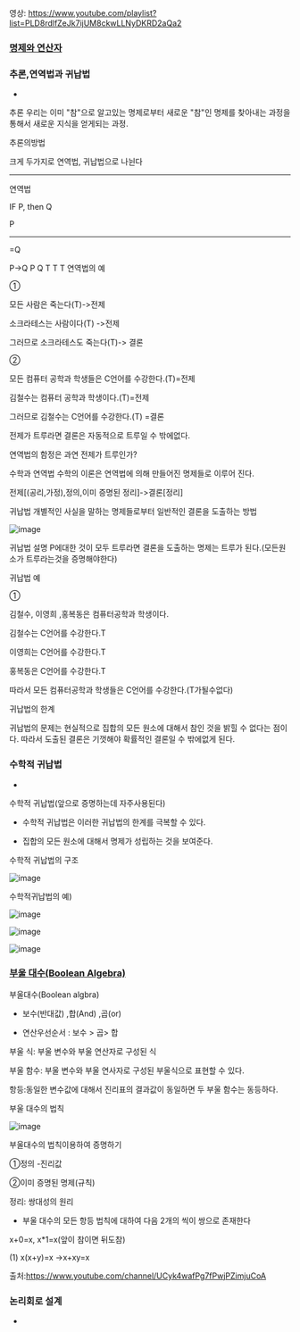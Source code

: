 영상: https://www.youtube.com/playlist?list=PLD8rdlfZeJk7ijUM8ckwLLNyDKRD2aQa2

### [명제와 연산자](이산-수학/이산수학-기초/명제와-연산자.md)


### 추론,연역법과 귀납법
- 
추론
우리는 이미 "참"으로 알고있는 명제로부터 새로운 "참"인 명제를 찾아내는 과정을 통해서 새로운 지식을 얻게되는 과정.



추론의방법

크게 두가지로 연역법, 귀납법으로 나뉜다

----

연역법

IF P, then Q

P

------

=Q

P->Q	P	Q
T	T	T
연역법의 예

①

모든 사람은 죽는다(T)->전제

소크라테스는 사람이다(T) ->전제

그러므로 소크라테스도 죽는다(T)-> 결론

②

모든 컴퓨터 공학과 학생들은 C언어를 수강한다.(T)=전제

김철수는 컴퓨터 공학과 학생이다.(T)=전제

그러므로 김철수는 C언어를 수강한다.(T) =결론



전제가 트루라면 결론은 자동적으로  트루일 수 밖에없다.

연역법의 함정은 과연 전제가 트루인가?

수학과 연역법
수학의 이론은 연역법에 의해 만들어진 명제들로 이루어 진다.

전제[(공리,가정),정의,이미 증명된 정리]->결론[정리]



귀납법
개별적인 사실을 말하는 명제들로부터 일반적인 결론을 도출하는 방법

![image](https://user-images.githubusercontent.com/76107714/125072252-5275e700-e0f5-11eb-8332-e96e0f1a5e73.png)


귀납법 설명
P에대한 것이 모두 트루라면 결론을 도출하는 명제는 트루가 된다.(모든원소가 트루라는것을 증명해야한다)



귀납법 예

①

김철수, 이영희 ,홍복동은 컴퓨터공학과 학생이다.

김철수는 C언어를 수강한다.T

이영희는 C언어를 수강한다.T

홍복동은 C언어를 수강한다.T



따라서 모든 컴퓨터공학과  학생들은 C언어를 수강한다.(T가될수없다)

귀납법의 한계

귀납법의 문제는 현실적으로 집합의 모든 원소에 대해서 참인 것을 밝힐 수 없다는 점이다. 따라서 도출된 결론은 기껏해야 확률적인 결론일 수 밖에없게 된다.

### 수학적 귀납법
- 
수학적 귀납법(앞으로 증명하는데 자주사용된다)
- 수학적 귀납법은 이러한 귀납법의 한계를 극복할 수 있다.

- 집합의 모든 원소에 대해서 명제가 성립하는 것을 보여준다.

수학적 귀납법의 구조

![image](https://user-images.githubusercontent.com/76107714/125072334-71747900-e0f5-11eb-8cb4-23cf886492a5.png)

수학적귀납법의 예)

![image](https://user-images.githubusercontent.com/76107714/125072377-7f29fe80-e0f5-11eb-8333-e8e085b81efa.png)

![image](https://user-images.githubusercontent.com/76107714/125072408-894bfd00-e0f5-11eb-8667-76579988b2cb.png)

![image](https://user-images.githubusercontent.com/76107714/125072434-90730b00-e0f5-11eb-9263-25771a3499f1.png)

### [부울 대수(Boolean Algebra)](이산-수학/명제,추론,귀납,부울대수/부울-대수.md)

부울대수(Boolean algbra)

- 보수(반대값) ,합(And) ,곱(or)

- 연산우선순서 : 보수 > 곱> 합

부울 식: 부울 변수와 부울 연산자로 구성된 식

부울 함수: 부울 변수와 부울 연사자로 구성된 부울식으로 표현할 수 있다.

항등:동일한 변수값에 대해서 진리표의 결과값이 동일하면 두 부울 함수는 동등하다.

부울 대수의 법칙

![image](https://user-images.githubusercontent.com/76107714/125076111-77208d80-e0fa-11eb-98e1-9f9aa1285288.png)

부울대수의 법칙이용하여 증명하기

①정의 -진리값

②이미 증명된 명제(규칙)



정리: 쌍대성의 원리

- 부울 대수의 모든 항등 법칙에 대하여 다음 2개의 씩이 쌍으로 존재한다

x+0=x, x*1=x(앞이 참이면 뒤도참)

(1) x(x+y)=x ->x+xy=x




출처:https://www.youtube.com/channel/UCyk4wafPg7fPwjPZimjuCoA

### 논리회로 설계
- 
